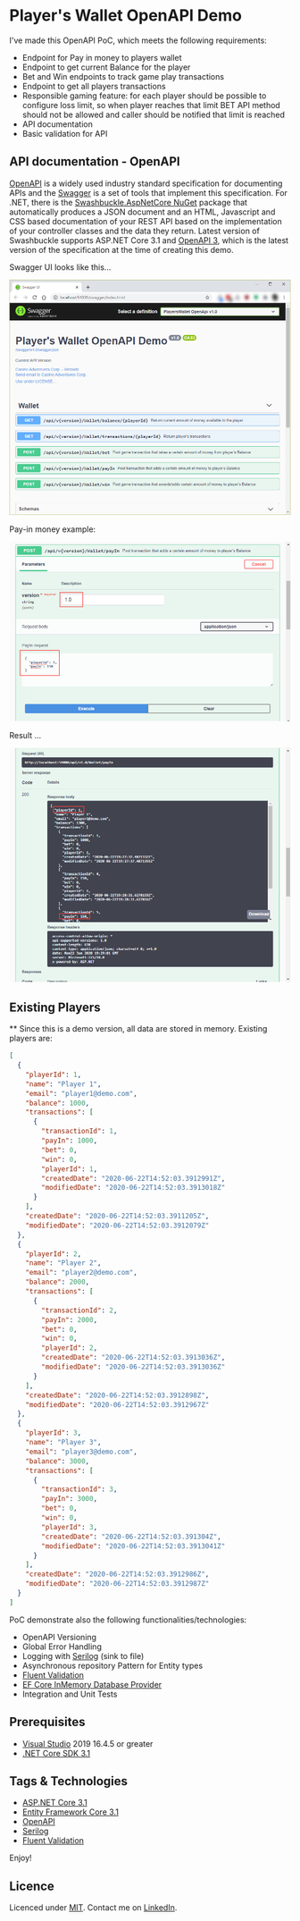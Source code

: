 # Player's Wallet OpenAPI Demo

I've made this OpenAPI PoC, which meets the following requirements:
-	Endpoint for Pay in money to players wallet
-	Endpoint to get current Balance for the player
-	Bet and Win endpoints to track game play transactions
-	Endpoint to get all players transactions
-	Responsible gaming feature: for each player should be possible to configure loss limit, so when player reaches that limit BET API method should not be allowed and caller should be notified that limit is reached
-	API documentation
-	Basic validation for API

## API documentation - OpenAPI
[OpenAPI](https://swagger.io/specification/) is a widely used industry standard specification for documenting APIs and the [Swagger](https://swagger.io/) is a set of tools that implement this specification. For .NET, there is the [Swashbuckle.AspNetCore NuGet](https://www.nuget.org/packages/Swashbuckle.AspNetCore/) package that automatically produces a JSON document and an HTML, Javascript and CSS based documentation of your REST API based on the implementation of your controller classes and the data they return. Latest version of Swashbuckle supports ASP.NET Core 3.1 and [OpenAPI 3](https://swagger.io/specification/), which is the latest version of the specification at the time of creating this demo.

Swagger UI looks like this...

![](res/DemoScreen1.jpg)

Pay-in money example:

![](res/DemoScreen2.jpg)

Result ...

![](res/DemoScreen3.jpg)

## Existing Players
** Since this is a demo version, all data are stored in memory. Existing players are:
```json
[
  {
    "playerId": 1,
    "name": "Player 1",
    "email": "player1@demo.com",
    "balance": 1000,
    "transactions": [
      {
        "transactionId": 1,
        "payIn": 1000,
        "bet": 0,
        "win": 0,
        "playerId": 1,
        "createdDate": "2020-06-22T14:52:03.3912991Z",
        "modifiedDate": "2020-06-22T14:52:03.3913018Z"
      }
    ],
    "createdDate": "2020-06-22T14:52:03.3911205Z",
    "modifiedDate": "2020-06-22T14:52:03.3912079Z"
  },
  {
    "playerId": 2,
    "name": "Player 2",
    "email": "player2@demo.com",
    "balance": 2000,
    "transactions": [
      {
        "transactionId": 2,
        "payIn": 2000,
        "bet": 0,
        "win": 0,
        "playerId": 2,
        "createdDate": "2020-06-22T14:52:03.3913036Z",
        "modifiedDate": "2020-06-22T14:52:03.3913036Z"
      }
    ],
    "createdDate": "2020-06-22T14:52:03.3912898Z",
    "modifiedDate": "2020-06-22T14:52:03.3912967Z"
  },
  {
    "playerId": 3,
    "name": "Player 3",
    "email": "player3@demo.com",
    "balance": 3000,
    "transactions": [
      {
        "transactionId": 3,
        "payIn": 3000,
        "bet": 0,
        "win": 0,
        "playerId": 3,
        "createdDate": "2020-06-22T14:52:03.391304Z",
        "modifiedDate": "2020-06-22T14:52:03.3913041Z"
      }
    ],
    "createdDate": "2020-06-22T14:52:03.3912986Z",
    "modifiedDate": "2020-06-22T14:52:03.3912987Z"
  }
]
```

PoC demonstrate also the following functionalities/technologies:
- OpenAPI Versioning
- Global Error Handling
- Logging with [Serilog](https://serilog.net/) (sink to file)
- Asynchronous repository Pattern for Entity types
- [Fluent Validation](https://fluentvalidation.net/)
- [EF Core InMemory Database Provider](https://www.nuget.org/packages/Microsoft.EntityFrameworkCore.InMemory)
- Integration and Unit Tests

## Prerequisites
- [Visual Studio](https://www.visualstudio.com/vs/community) 2019 16.4.5 or greater
- [.NET Core SDK 3.1](https://dotnet.microsoft.com/download/dotnet-core/3.1)

## Tags & Technologies
- [ASP.NET Core 3.1](https://docs.microsoft.com/en-us/aspnet/?view=aspnetcore-3.1#pivot=core)
- [Entity Framework Core 3.1](https://docs.microsoft.com/en-us/ef/core/)
- [OpenAPI](https://swagger.io/specification/)
- [Serilog](https://serilog.net/)
- [Fluent Validation](https://fluentvalidation.net/)

Enjoy!

## Licence
Licenced under [MIT](http://opensource.org/licenses/mit-license.php).
Contact me on [LinkedIn](https://si.linkedin.com/in/matjazbravc).
